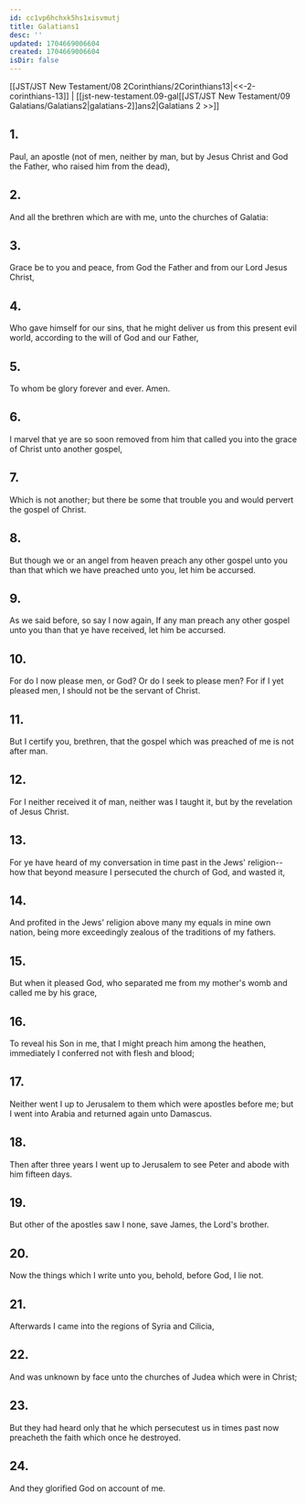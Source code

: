 ```yaml
---
id: cc1vp6hchxk5hs1xisvmutj
title: Galatians1
desc: ''
updated: 1704669006604
created: 1704669006604
isDir: false
---
```

[[JST/JST New Testament/08 2Corinthians/2Corinthians13|<<-2-corinthians-13]] | [[jst-new-testament.09-gal[[JST/JST New Testament/09 Galatians/Galatians2|galatians-2]]ans2|Galatians 2 >>]]
## 1.
Paul, an apostle (not of men, neither by man, but by Jesus Christ and God the Father, who raised him from the dead),
## 2.
And all the brethren which are with me, unto the churches of Galatia:
## 3.
Grace be to you and peace, from God the Father and from our Lord Jesus Christ,
## 4.
Who gave himself for our sins, that he might deliver us from this present evil world, according to the will of God and our Father,
## 5.
To whom be glory forever and ever. Amen.
## 6.
I marvel that ye are so soon removed from him that called you into the grace of Christ unto another gospel,
## 7.
Which is not another; but there be some that trouble you and would pervert the gospel of Christ.
## 8.
But though we or an angel from heaven preach any other gospel unto you than that which we have preached unto you, let him be accursed.
## 9.
As we said before, so say I now again, If any man preach any other gospel unto you than that ye have received, let him be accursed.
## 10.
For do I now please men, or God? Or do I seek to please men? For if I yet pleased men, I should not be the servant of Christ.
## 11.
But I certify you, brethren, that the gospel which was preached of me is not after man.
## 12.
For I neither received it of man, neither was I taught it, but by the revelation of Jesus Christ.
## 13.
For ye have heard of my conversation in time past in the Jews\' religion\--how that beyond measure I persecuted the church of God, and wasted it,
## 14.
And profited in the Jews\' religion above many my equals in mine own nation, being more exceedingly zealous of the traditions of my fathers.
## 15.
But when it pleased God, who separated me from my mother\'s womb and called me by his grace,
## 16.
To reveal his Son in me, that I might preach him among the heathen, immediately I conferred not with flesh and blood;
## 17.
Neither went I up to Jerusalem to them which were apostles before me; but I went into Arabia and returned again unto Damascus.
## 18.
Then after three years I went up to Jerusalem to see Peter and abode with him fifteen days.
## 19.
But other of the apostles saw I none, save James, the Lord\'s brother.
## 20.
Now the things which I write unto you, behold, before God, I lie not.
## 21.
Afterwards I came into the regions of Syria and Cilicia,
## 22.
And was unknown by face unto the churches of Judea which were in Christ;
## 23.
But they had heard only that he which persecutest us in times past now preacheth the faith which once he destroyed.
## 24.
And they glorified God on account of me.

